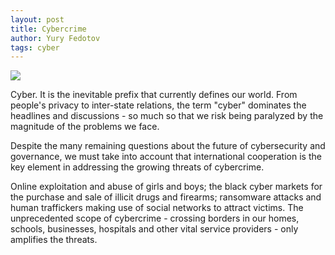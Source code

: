 ```yaml
---
layout: post
title: Cybercrime
author: Yury Fedotov
tags: cyber
---
```



<img class="image" src="{{ site.baseurl }}/assets/images/cyber-crime.jpg">


Cyber. It is the inevitable prefix that currently defines our world. From people's privacy to inter-state relations, the term "cyber" dominates the headlines and discussions - so much so that we risk being paralyzed by the magnitude of the problems we face.

Despite the many remaining questions about the future of cybersecurity and governance, we must take into account that international cooperation is the key element in addressing the growing threats of cybercrime.

Online exploitation and abuse of girls and boys; the black cyber markets for the purchase and sale of illicit drugs and firearms; ransomware attacks and human traffickers making use of social networks to attract victims. The unprecedented scope of cybercrime - crossing borders in our homes, schools, businesses, hospitals and other vital service providers - only amplifies the threats.


